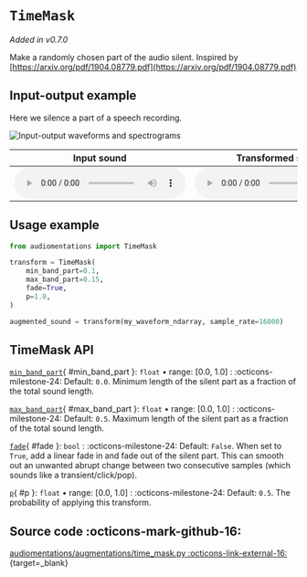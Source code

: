 # `TimeMask`

_Added in v0.7.0_

Make a randomly chosen part of the audio silent. Inspired by
[https://arxiv.org/pdf/1904.08779.pdf](https://arxiv.org/pdf/1904.08779.pdf)


## Input-output example

Here we silence a part of a speech recording.

![Input-output waveforms and spectrograms](TimeMask.webp)

| Input sound                                                                               | Transformed sound                                                                               |
|-------------------------------------------------------------------------------------------|-------------------------------------------------------------------------------------------------|
| <audio controls><source src="../TimeMask_input.flac" type="audio/flac"></audio> | <audio controls><source src="../TimeMask_transformed.flac" type="audio/flac"></audio> | 


## Usage example

```python
from audiomentations import TimeMask

transform = TimeMask(
    min_band_part=0.1,
    max_band_part=0.15,
    fade=True,
    p=1.0,
)

augmented_sound = transform(my_waveform_ndarray, sample_rate=16000)
```

## TimeMask API

[`min_band_part`](#min_band_part){ #min_band_part }: `float` • range: [0.0, 1.0]
:   :octicons-milestone-24: Default: `0.0`. Minimum length of the silent part as a
    fraction of the total sound length.

[`max_band_part`](#max_band_part){ #max_band_part }: `float` • range: [0.0, 1.0]
:   :octicons-milestone-24: Default: `0.5`. Maximum length of the silent part as a
    fraction of the total sound length.

[`fade`](#fade){ #fade }: `bool`
:   :octicons-milestone-24: Default: `False`. When set to `True`, add a linear fade in
    and fade out of the silent part. This can smooth out an unwanted abrupt change
    between two consecutive samples (which sounds like a transient/click/pop).

[`p`](#p){ #p }: `float` • range: [0.0, 1.0]
:   :octicons-milestone-24: Default: `0.5`. The probability of applying this transform.

## Source code :octicons-mark-github-16:

[audiomentations/augmentations/time_mask.py :octicons-link-external-16:](https://github.com/iver56/audiomentations/blob/main/audiomentations/augmentations/time_mask.py){target=_blank}
